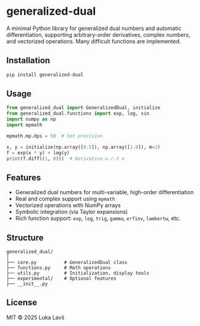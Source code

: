 # generalized-dual

A minimal Python library for generalized dual numbers and automatic differentiation, supporting arbitrary-order derivatives, complex numbers, and vectorized operations. Many difficult functions are implemented.

## Installation

```bash
pip install generalized-dual
```

## Usage

```python
from generalized_dual import GeneralizedDual, initialize
from generalized_dual.functions import exp, log, sin
import numpy as np
import mpmath

mpmath.mp.dps = 50  # Set precision

x, y = initialize(np.array([0.5]), np.array([1.0]), m=2)
f = exp(x * y) + log(y)
print(f.diff((1, 0)))  # Derivative w.r.t x
```

## Features

- Generalized dual numbers for multi-variable, high-order differentiation
- Real and complex support using `mpmath`
- Vectorized operations with NumPy arrays
- Symbolic integration (via Taylor expansions)
- Rich function support: `exp`, `log`, `trig`, `gamma`, `erfinv`, `lambertw`, etc.

## Structure

```
generalized_dual/
│
├── core.py          # GeneralizedDual class
├── functions.py     # Math operations
├── utils.py         # Initialization, display tools
├── experimental/    # Optional features
├── __init__.py
```

## License

MIT © 2025 Luka Lavš
